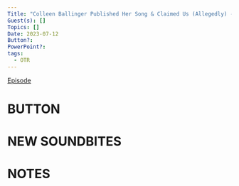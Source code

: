 ```yaml
---
Title: "Colleen Ballinger Published Her Song & Claimed Us (Allegedly) - Off The Rails #78"
Guest(s): []
Topics: []
Date: 2023-07-12
Button?: 
PowerPoint?: 
tags:
  - OTR
---
```

[Episode](https://youtu.be/4P48HKv33zA)
# BUTTON
# NEW SOUNDBITES
# NOTES


